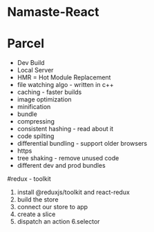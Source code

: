 # Namaste-React

# Parcel
- Dev Build
- Local Server
- HMR = Hot Module Replacement
- file watching algo - written in c++
- caching - faster builds
- image optimization 
- minification
- bundle
- compressing
- consistent hashing - read about it
- code spilting
- differential bundling - support older browsers
- https
- tree shaking - remove unused code
- different dev and prod bundles

#redux - toolkit

1. install @reduxjs/toolkit and react-redux
2. build the store
3. connect our store to app
4. create a slice
5. dispatch an action
6.selector